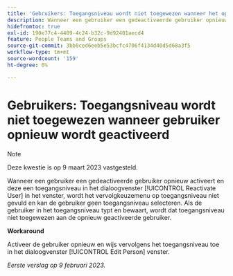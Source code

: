 ```yaml
---
title: 'Gebruikers: Toegangsniveau wordt niet toegewezen wanneer het opnieuw activeren van gebruiker'
description: Wanneer een gebruiker een gedeactiveerde gebruiker opnieuw activeert en deze een toegangsniveau probeert toe te wijzen in het venster Gebruiker opnieuw activeren, wordt het vervolgkeuzemenu van het toegangsniveau niet gevuld zoals de gebruiker typt en kan de gebruiker geen toegangsniveau selecteren. Als de gebruiker in het toegangsniveau typt en bewaart, wordt dat toegangsniveau niet toegewezen aan de opnieuw geactiveerde gebruiker.
hidefromtoc: true
exl-id: 190e77c4-4409-4c24-b32c-9d92401aecd4
feature: People Teams and Groups
source-git-commit: 3bb0ced6eeb5e53bcfc4706f4134d40d5d68a3f5
workflow-type: tm+mt
source-wordcount: '159'
ht-degree: 0%

---
```


# Gebruikers: Toegangsniveau wordt niet toegewezen wanneer gebruiker opnieuw wordt geactiveerd

>[!NOTE]
>
>Deze kwestie is op 9 maart 2023 vastgesteld.

Wanneer een gebruiker een gedeactiveerde gebruiker opnieuw activeert en deze een toegangsniveau in het dialoogvenster [!UICONTROL Reactivate User] in het venster, wordt het vervolgkeuzemenu op toegangsniveau niet gevuld en kan de gebruiker geen toegangsniveau selecteren. Als de gebruiker in het toegangsniveau typt en bewaart, wordt dat toegangsniveau niet toegewezen aan de opnieuw geactiveerde gebruiker.

**Workaround**

Activeer de gebruiker opnieuw en wijs vervolgens het toegangsniveau toe in het dialoogvenster [!UICONTROL Edit Person] venster.

_Eerste verslag op 9 februari 2023._
